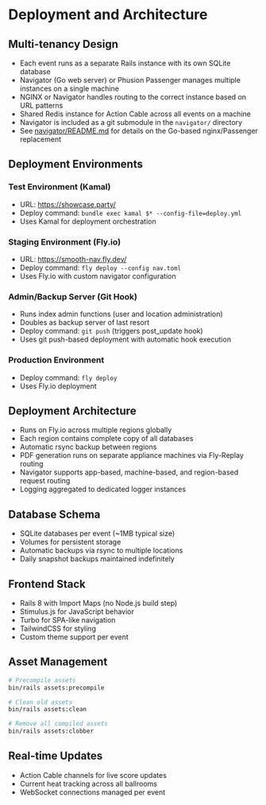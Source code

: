 # Deployment and Architecture

## Multi-tenancy Design

- Each event runs as a separate Rails instance with its own SQLite database
- Navigator (Go web server) or Phusion Passenger manages multiple instances on a single machine
- NGINX or Navigator handles routing to the correct instance based on URL patterns
- Shared Redis instance for Action Cable across all events on a machine
- Navigator is included as a git submodule in the `navigator/` directory
- See [navigator/README.md](navigator/README.md) for details on the Go-based nginx/Passenger replacement

## Deployment Environments

### Test Environment (Kamal)
- URL: https://showcase.party/
- Deploy command: `bundle exec kamal $* --config-file=deploy.yml`
- Uses Kamal for deployment orchestration

### Staging Environment (Fly.io)
- URL: https://smooth-nav.fly.dev/
- Deploy command: `fly deploy --config nav.toml`
- Uses Fly.io with custom navigator configuration

### Admin/Backup Server (Git Hook)
- Runs index admin functions (user and location administration)
- Doubles as backup server of last resort
- Deploy command: `git push` (triggers post_update hook)
- Uses git push-based deployment with automatic hook execution

### Production Environment
- Deploy command: `fly deploy`
- Uses Fly.io deployment

## Deployment Architecture

- Runs on Fly.io across multiple regions globally
- Each region contains complete copy of all databases
- Automatic rsync backup between regions
- PDF generation runs on separate appliance machines via Fly-Replay routing
- Navigator supports app-based, machine-based, and region-based request routing
- Logging aggregated to dedicated logger instances

## Database Schema

- SQLite databases per event (~1MB typical size)
- Volumes for persistent storage
- Automatic backups via rsync to multiple locations
- Daily snapshot backups maintained indefinitely

## Frontend Stack

- Rails 8 with Import Maps (no Node.js build step)
- Stimulus.js for JavaScript behavior
- Turbo for SPA-like navigation
- TailwindCSS for styling
- Custom theme support per event

## Asset Management

```bash
# Precompile assets
bin/rails assets:precompile

# Clean old assets
bin/rails assets:clean

# Remove all compiled assets
bin/rails assets:clobber
```

## Real-time Updates

- Action Cable channels for live score updates
- Current heat tracking across all ballrooms
- WebSocket connections managed per event
